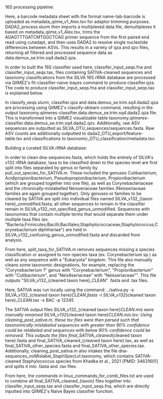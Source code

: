 16S processing pipeline:

Here, a barcode metadata sheet with the format name-tab-barcode is uploaded as metadata_qiime_v1_Alex.tsv for adaptor trimming purposes. DADA2_process.slurm then imports a multiplexed data file, demultiplexes it based on metadata_qiime_v1_Alex.tsv, trims the AGAGTTTGATCMTGGCTCAG primer sequence from the first paired end read using cutadapt, and then uses DADA2 to resolve single nucleotide differences between ASVs. This results in a variety of qza and qzv files, returning all filtered and processed sequence data as data.demux_se.trim.sq4.dada2.qza. 

In order to built the 16S classifier used here, classifer_input_seqs.fna and classifer_input_seqs.tax, files containing SATIVA-cleaned sequences and taxonomy classifications from the SILVA 16S rRNA database are processed via QIIME2's fit-classifier-naive-bayes command to produce classifier.qza. The code to produce classifer_input_seqs.fna and classifer_input_seqs.tax is explained below.

In classify_seqs.slurm, classifier.qza and data.demux_se.trim.sq4.dada2.qza are processing using QIIME2's classify-sklearn command, resulting in the output taxonomy.qiimeres-classifier.data.demux_se.trim.sq4.dada2.qza file. This is transformed into a QIIME2 visualizable table taxonomy.qiimeres-classifier.data.demux_se.trim.sq4.dada2.qzv. Additionally, raw ASV sequences are outputted as SILVA_OTU_sequences/sequences.fasta. Raw ASV counts are additionally outputted to dada2_OTU_export/feature-table.tsv and classifications to taxonomic_OTU_classification/metadata.tsv. 

Building a curated SILVA rRNA database:

In order to clean dna-sequences.fasta, which holds the entirely of SILVA's v132 rRNA database, taxa to be classified down to the species level are first split into files separated by genus or family by pull_out_species_for_SATIVA.m. These included the genuses Cutibacterium, Acidipropionibacterium, Pseudopropionibacterium, Propionibacterium (which are grouped together into one file), as well as Corynebacteriaceae and the chronically-mislabelled Neisseriaceae families (Neisseriaceae families are again grouped together). Only genuses or families to be cleaned by SATIVA are split into individual files named SILVA_v132_{taxon here}_unmodified.fasta; all other sequences to remain in the classifier remain in SILVA_v132_not_specified_genus_unmodified. Sequences with taxonomies that contain multiple terms that would separate them under multiple taxa files (ex. "Bacteria;Firmicutes;Bacilli;Bacillales;Staphylococcaceae;Staphylococcus;Corynebacterium diphtheriae") are held in SILVA_v132_confusing_genus_unmodified.fasta and discarded from analysis. 

From here, split_taxa_for_SATIVA.m removes sequences missing a species classification or assigned to non-species taxa (ex. Corynebacterium sp.) as well as any sequence with a "Eukaryota" kingdom. This file also manually cleans some taxonomic designations, for example, replacing the "Corynebacterium 1" genus with "Corynebacterium", "Propionibacterium" with "Cutibacterium", and "Neis8seriaceae" with "Neisseriaceae"". This file outputs "SILVA_v132_{cleaned taxon here}_CLEAN" .fasta and .tax files. 

Here, SATIVA was run locally using the command: 
../sativa.py -s SILVA_v132_{cleaned taxon here}_CLEAN.fasta -t SILVA_v132_{cleaned taxon here}_CLEAN.tax -x BAC -p 12345

The SATIVA output files SILVA_v132_{cleaned taxon here}_CLEAN.mis were manually renamed SILVA_v132_{cleaned taxon here}_CLEAN.mis.tsv. Using cleaning_post_sativa.m, these tsv files were then parsed such that taxonomically mislabeled sequences with greater than 90% confidence
could be relabeled and sequences with below 90% confidence could be removed. This outputs the files final_SATIVA_cleaned_{cleaned taxon here}.fasta and final_SATIVA_cleaned_{cleaned taxon here}.tax, as well as final_SATIVA_other_species.fasta and final_SATIVA_other_species.tax. Additionally, cleaning_post_sativa.m also intakes the file dna-sequences_noMislabel_StaphSpecLvl.taxonomy, which contains SATIVA-cleaned Staphylococcus species from Khadka et al., 2021 [PMID: 34631601] and splits it into .fasta and .tax files. 

From here, the commands in linux_commands_for_comb_files.txt are used to combine all final_SATIVA_cleaned_{taxon} files together into classifer_input_seqs.tax and classifer_input_seqs.fna, which are directly inputted into QIIME2's Naive Bayes classifier function. 
